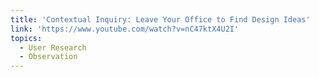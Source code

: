```yaml
---
title: 'Contextual Inquiry: Leave Your Office to Find Design Ideas'
link: 'https://www.youtube.com/watch?v=nC47ktX4U2I'
topics:
  - User Research
  - Observation
---
```



